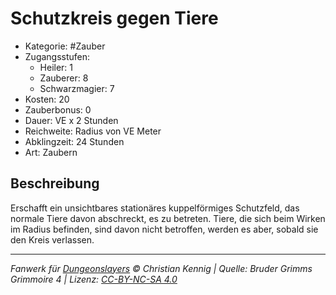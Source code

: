 # Schutzkreis gegen Tiere

- Kategorie: #Zauber
- Zugangsstufen:
  - Heiler: 1
  - Zauberer: 8
  - Schwarzmagier: 7
- Kosten: 20
- Zauberbonus: 0
- Dauer: VE x 2 Stunden
- Reichweite: Radius von VE Meter
- Abklingzeit: 24 Stunden
- Art: Zaubern

## Beschreibung

Erschafft ein unsichtbares stationäres kuppelförmiges Schutzfeld, das normale Tiere davon abschreckt, es zu betreten. Tiere, die sich beim Wirken im Radius befinden, sind davon nicht betroffen, werden es aber, sobald sie den Kreis verlassen.

---

_Fanwerk für [Dungeonslayers](https://www.dungeonslayers.net/) © Christian Kennig | Quelle: Bruder Grimms Grimmoire 4 | Lizenz: [CC-BY-NC-SA 4.0](https://creativecommons.org/licenses/by-nc-sa/4.0/deed.de)_
